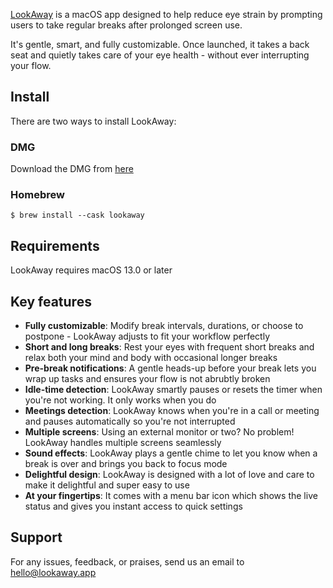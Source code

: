 [LookAway](https://lookaway.com) is a macOS app designed to help reduce eye strain by prompting users to take regular breaks after prolonged screen use.

It's gentle, smart, and fully customizable. Once launched, it takes a back seat and quietly takes care of your eye health - without ever interrupting your flow.

## Install

There are two ways to install LookAway:

### DMG
Download the DMG from [here](https://github.com/mysticalbits/lookaway-releases/releases/latest/download/LookAway.dmg)

### Homebrew
`$ brew install --cask lookaway`

## Requirements

LookAway requires macOS 13.0 or later

## Key features

* **Fully customizable**: Modify break intervals, durations, or choose to postpone - LookAway adjusts to fit your workflow perfectly
* **Short and long breaks**: Rest your eyes with frequent short breaks and relax both your mind and body with occasional longer breaks
* **Pre-break notifications**: A gentle heads-up before your break lets you wrap up tasks and ensures your flow is not abrubtly broken
* **Idle-time detection**: LookAway smartly pauses or resets the timer when you're not working. It only works when you do
* **Meetings detection**: LookAway knows when you're in a call or meeting and pauses automatically so you're not interrupted
* **Multiple screens**: Using an external monitor or two? No problem! LookAway handles multiple screens seamlessly
* **Sound effects**: LookAway plays a gentle chime to let you know when a break is over and brings you back to focus mode
* **Delightful design**: LookAway is designed with a lot of love and care to make it delightful and super easy to use
* **At your fingertips**: It comes with a menu bar icon which shows the live status and gives you instant access to quick settings

## Support

For any issues, feedback, or praises, send us an email to hello@lookaway.app
